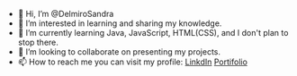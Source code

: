 - 👋 Hi, I’m @DelmiroSandra
- 👀 I’m interested in learning and sharing my knowledge.
- 🌱 I’m currently learning Java, JavaScript, HTML(CSS), and I don't plan to stop there.
- 💞️ I’m looking to collaborate on presenting my projects.
- 📫 How to reach me you can visit my profile: [LinkdIn](https://www.linkedin.com/in/delmiro-sandra-90b08b267) [Portifolio](https://delmirosandra.netlify.app/)

<!---
DelmiroSandra/DelmiroSandra is a ✨ special ✨ repository because its `README.md` (this file) appears on your GitHub profile.
You can click the Preview link to take a look at your changes.
--->
